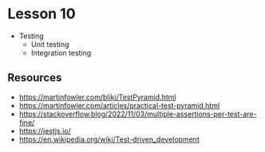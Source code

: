 # Lesson 10

- Testing
  - Unit testing
  - Integration testing

## Resources
- https://martinfowler.com/bliki/TestPyramid.html
- https://martinfowler.com/articles/practical-test-pyramid.html
- https://stackoverflow.blog/2022/11/03/multiple-assertions-per-test-are-fine/ 
- https://jestjs.io/
- https://en.wikipedia.org/wiki/Test-driven_development

